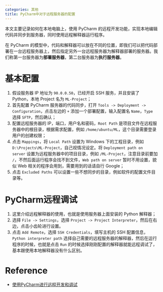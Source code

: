 ```yaml
---
categories: 其他
title: PyCharm中对于远程服务器的配置
---
```


 本文主要记录如何在本地电脑上，使用 PyCharm 的远程开发功能，实现本地编辑代码并同步到服务器，同时使用远程解释器运行程序。 

在 PyCharm 的模型中，代码和解释器可以放在不同的位置，即我们可以把代码部署在一台远程服务器上，然后指定另外一台远程服务器为解释器部署的服务器。我们称第一台服务器为**部署服务器**，第二台服务器为**执行服务器**。

# 基本配置

1.  假设服务器 IP 地址为 `90.0.0.50`，已经开启 SSH 服务，并且安装了 Python，本地 Project 名为 `ML-Project`；
2.  首先配置 PyCharm 服务器的代码同步，打开 `Tools -> Deployment -> Configuration`，点击左边的 `+` 添加一个部署配置，输入配置名 `Name`，`Type` 选择 `SFTP`，然后确认；
3.  配置远程服务器的 IP，端口，用户名和密码，`Root Path` 是项目文件在远程服务器中的根目录，根据需求配置，例如 `/home/ubuntu/ML`，这个目录需要登录用户的创建权限；
4.  点击 `Mappings`，将 `Local Path` 设置为 Windows 下的工程目录，例如 `D:\Projects\ML-Project`，自己视情况设定。将 `Deployment path on server` 设置为远程服务器中的项目目录，例如 `/ML-Project`，注意目录前要加 `/`，不然后面运行程序会找不到文件，`Web path on server` 暂时不用设置，貌似 Web 相关的程序会用到，需要用到的话请自行 Google；
5.  点击 `Excluded Paths` 可以设置一些不想同步的目录，例如软件的配置文件目录等。 

# PyCharm远程调试

1.  这里介绍远程解释器的使用，也就是使用服务器上面安装的 Python 解释器；
2.  选择 `File -> Settings`，选择 `Project -> Project Interpreter`，然后在右边，点击小齿轮进行设置。 
3.  点击 `Add Remote`，选择 `SSH Credentials`，填写主机的 SSH 配置信息，`Python interpreter path` 选择自己需要的远程服务器的解释器，然后在运行程序的时候，也就是点击 `Run` 的时候选择刚刚配置的解释器就能远程调试了，基本跟使用本地解释器没有什么区别。 

# Reference

- [使用PyCharm进行远程开发和调试](https://link.zhihu.com/?target=https%3A//www.xncoding.com/2016/05/26/python/pycharm-remote.html) 